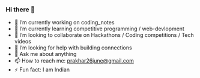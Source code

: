 ### Hi there 👋

- 🔭 I’m currently working on coding_notes
- 🌱 I’m currently learning competitive programming / web-devlopment
- 👯 I’m looking to collaborate on Hackathons / Coding competitions / Tech videos
- 🤔 I’m looking for help with building connections
- 💬 Ask me about anything
- 📫 How to reach me: prakhar26june@gmail.com
- ⚡ Fun fact: I am Indian

